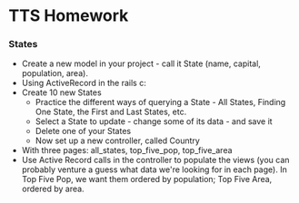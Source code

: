 # TTS Homework 

### States

* Create a new model in your project - call it State (name, capital, population, area).
* Using ActiveRecord in the rails c:
* Create 10 new States
  * Practice the different ways of querying a State - All States, Finding One State, the First and Last States, etc.
  * Select a State to update - change some of its data - and save it
  * Delete one of your States
  * Now set up a new controller, called Country
* With three pages: all_states, top_five_pop, top_five_area
* Use Active Record calls in the controller to populate the views (you can probably venture a guess what data we're looking for in each page). In Top Five Pop, we want them ordered by population; Top Five Area, ordered by area.